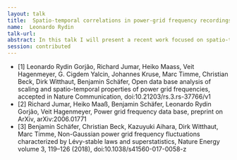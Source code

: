 ```yaml
---
layout: talk
title:  Spatio-temporal correlations in power-grid frequency recordings
name:  Leonardo Rydin 
talk-url: 
abstract: In this talk I will present a recent work focused on spatio-temporal correlations in power-grid frequency recordings (see Rydin Gorjão et al. [1]). In it, we have analysed an open database of measurements of electric power-grid frequencies across 17 locations in 12 synchronous areas on three continents (see Jumar et al. [2]). We show that the scaling law of fluctuations in power grids proposed in Schäfer et al. [3] is verified, with a small caveat particular to each power-grid control system and constraints. We study the dephasing of incremental correlations of power-grid frequency recordings, the puzzling decay of leptokurtic distribution of increments of power-grid frequency, and have a  first look at long-distance synchronisation across the Continental European grid. In this talk I will bring forth the proposal to examine power-grid frequency recordings in the ambit of stochastic process, to make use of the more common stochastic analysis and estimators available, the parallel to other dynamical systems, and open question in this ambit.
session: contributed
---
```


- [1] Leonardo Rydin Gorjão, Richard Jumar, Heiko Maass, Veit Hagenmeyer, G. Cigdem Yalcin, Johannes Kruse, Marc Timme, Christian Beck, Dirk Witthaut, Benjamin Schäfer, Open data base analysis of scaling and spatio-temporal properties of power grid frequencies, accepted in Nature Communication, doi:10.21203/rs.3.rs-37766/v1
- [2] Richard Jumar, Heiko Maaß, Benjamin Schäfer, Leonardo Rydin Gorjão, Veit Hagenmeyer, Power grid frequency data base, preprint on ArXiv, arXiv:2006.01771
- [3] Benjamin Schäfer, Christian Beck, Kazuyuki Aihara, Dirk Witthaut, Marc Timme, Non-Gaussian power grid frequency fluctuations characterized by Lévy-stable laws and superstatistics, Nature Energy volume 3, 119–126 (2018), doi:10.1038/s41560-017-0058-z